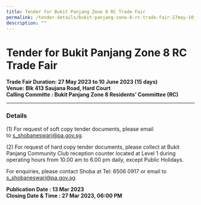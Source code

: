 ```yaml
---
title: Tender for Bukit Panjang Zone 8 RC Trade Fair
permalink: /tender-details/bukit-panjang-zone-8-rc-trade-fair-27may-10jun2023/
description: ""
---
```

Tender for Bukit Panjang Zone 8 RC Trade Fair
=======================================

**Trade Fair Duration: 27 May 2023 to 10 June 2023 (15 days)  
Venue: Blk 413 Saujana Road, Hard Court 
<br>Calling Committe : Bukit Panjang Zone 8 Residents’ Committee (RC)**

* * *

### Details
(1) For request of soft copy tender documents, please email to [s_shobaneswari@pa.gov.sg](mailto:s_shobaneswari@pa.gov.sg).

(2) For request of hard copy tender documents, please collect at Bukit Panjang Community Club reception counter located at Level 1 during operating hours from 10.00 am to 6.00 pm daily, except Public 
Holidays.

For enquiries, please contact Shoba at Tel: 6506 0917 or email to [s_shobaneswari@pa.gov.sg](mailto:s_shobaneswari@pa.gov.sg).

**Publication Date : 13 Mar 2023** <br>
**Closing Date & Time : 27 Mar 2023, 06:00 PM**
